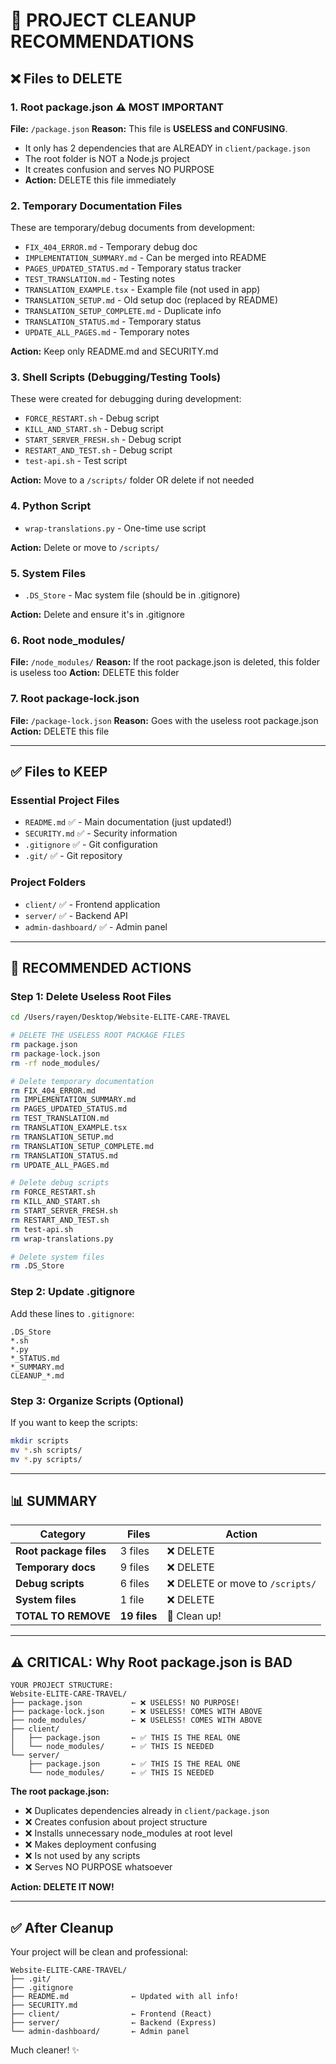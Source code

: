 # 🧹 PROJECT CLEANUP RECOMMENDATIONS

## ❌ Files to DELETE

### **1. Root package.json** ⚠️ **MOST IMPORTANT**
**File:** `/package.json`
**Reason:** This file is **USELESS and CONFUSING**. 
- It only has 2 dependencies that are ALREADY in `client/package.json`
- The root folder is NOT a Node.js project
- It creates confusion and serves NO PURPOSE
- **Action:** DELETE this file immediately

### **2. Temporary Documentation Files**
These are temporary/debug documents from development:

- `FIX_404_ERROR.md` - Temporary debug doc
- `IMPLEMENTATION_SUMMARY.md` - Can be merged into README
- `PAGES_UPDATED_STATUS.md` - Temporary status tracker
- `TEST_TRANSLATION.md` - Testing notes
- `TRANSLATION_EXAMPLE.tsx` - Example file (not used in app)
- `TRANSLATION_SETUP.md` - Old setup doc (replaced by README)
- `TRANSLATION_SETUP_COMPLETE.md` - Duplicate info
- `TRANSLATION_STATUS.md` - Temporary status
- `UPDATE_ALL_PAGES.md` - Temporary notes

**Action:** Keep only README.md and SECURITY.md

### **3. Shell Scripts** (Debugging/Testing Tools)
These were created for debugging during development:

- `FORCE_RESTART.sh` - Debug script
- `KILL_AND_START.sh` - Debug script
- `START_SERVER_FRESH.sh` - Debug script
- `RESTART_AND_TEST.sh` - Debug script
- `test-api.sh` - Test script

**Action:** Move to a `/scripts/` folder OR delete if not needed

### **4. Python Script**
- `wrap-translations.py` - One-time use script

**Action:** Delete or move to `/scripts/`

### **5. System Files**
- `.DS_Store` - Mac system file (should be in .gitignore)

**Action:** Delete and ensure it's in .gitignore

### **6. Root node_modules/**
**File:** `/node_modules/`
**Reason:** If the root package.json is deleted, this folder is useless too
**Action:** DELETE this folder

### **7. Root package-lock.json**
**File:** `/package-lock.json`
**Reason:** Goes with the useless root package.json
**Action:** DELETE this file

---

## ✅ Files to KEEP

### **Essential Project Files**
- `README.md` ✅ - Main documentation (just updated!)
- `SECURITY.md` ✅ - Security information
- `.gitignore` ✅ - Git configuration
- `.git/` ✅ - Git repository

### **Project Folders**
- `client/` ✅ - Frontend application
- `server/` ✅ - Backend API
- `admin-dashboard/` ✅ - Admin panel

---

## 🔧 RECOMMENDED ACTIONS

### **Step 1: Delete Useless Root Files**
```bash
cd /Users/rayen/Desktop/Website-ELITE-CARE-TRAVEL

# DELETE THE USELESS ROOT PACKAGE FILES
rm package.json
rm package-lock.json
rm -rf node_modules/

# Delete temporary documentation
rm FIX_404_ERROR.md
rm IMPLEMENTATION_SUMMARY.md
rm PAGES_UPDATED_STATUS.md
rm TEST_TRANSLATION.md
rm TRANSLATION_EXAMPLE.tsx
rm TRANSLATION_SETUP.md
rm TRANSLATION_SETUP_COMPLETE.md
rm TRANSLATION_STATUS.md
rm UPDATE_ALL_PAGES.md

# Delete debug scripts
rm FORCE_RESTART.sh
rm KILL_AND_START.sh
rm START_SERVER_FRESH.sh
rm RESTART_AND_TEST.sh
rm test-api.sh
rm wrap-translations.py

# Delete system files
rm .DS_Store
```

### **Step 2: Update .gitignore**
Add these lines to `.gitignore`:
```
.DS_Store
*.sh
*.py
*_STATUS.md
*_SUMMARY.md
CLEANUP_*.md
```

### **Step 3: Organize Scripts (Optional)**
If you want to keep the scripts:
```bash
mkdir scripts
mv *.sh scripts/
mv *.py scripts/
```

---

## 📊 SUMMARY

| Category | Files | Action |
|----------|-------|--------|
| **Root package files** | 3 files | ❌ DELETE |
| **Temporary docs** | 9 files | ❌ DELETE |
| **Debug scripts** | 6 files | ❌ DELETE or move to `/scripts/` |
| **System files** | 1 file | ❌ DELETE |
| **TOTAL TO REMOVE** | **19 files** | 🧹 Clean up! |

---

## ⚠️ CRITICAL: Why Root package.json is BAD

```
YOUR PROJECT STRUCTURE:
Website-ELITE-CARE-TRAVEL/
├── package.json           ← ❌ USELESS! NO PURPOSE!
├── package-lock.json      ← ❌ USELESS! COMES WITH ABOVE
├── node_modules/          ← ❌ USELESS! COMES WITH ABOVE
├── client/
│   ├── package.json       ← ✅ THIS IS THE REAL ONE
│   └── node_modules/      ← ✅ THIS IS NEEDED
└── server/
    ├── package.json       ← ✅ THIS IS THE REAL ONE
    └── node_modules/      ← ✅ THIS IS NEEDED
```

**The root package.json:**
- ❌ Duplicates dependencies already in `client/package.json`
- ❌ Creates confusion about project structure
- ❌ Installs unnecessary node_modules at root level
- ❌ Makes deployment confusing
- ❌ Is not used by any scripts
- ❌ Serves NO PURPOSE whatsoever

**Action: DELETE IT NOW!**

---

## ✅ After Cleanup

Your project will be clean and professional:

```
Website-ELITE-CARE-TRAVEL/
├── .git/
├── .gitignore
├── README.md              ← Updated with all info!
├── SECURITY.md
├── client/                ← Frontend (React)
├── server/                ← Backend (Express)
└── admin-dashboard/       ← Admin panel
```

Much cleaner! ✨
